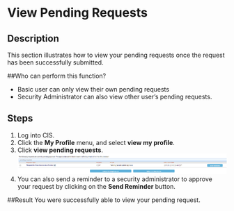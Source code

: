 # View Pending Requests
## Description
This section illustrates how to view your pending requests once the request has been successfully submitted.

##Who can perform this function?
* Basic user can only view their own pending requests
* Security Administrator can also view other user’s pending requests.

## Steps
1.	Log into CIS.
2.	Click the **My Profile** menu, and select **view my profile**.
3.	Click **view pending requests**.
![](vpr-3.png)
4.	You can also send a reminder to a security administrator to approve your request by clicking on the **Send Reminder** button.

##Result
You were successfully able to view your pending request.